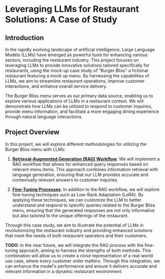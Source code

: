 # Leveraging LLMs for Restaurant Solutions: A Case of Study

## Introduction

In the rapidly evolving landscape of artificial intelligence, Large Language Models (LLMs) have emerged as powerful tools for enhancing various sectors, including the restaurant industry. This project focuses on leveraging LLMs to provide innovative solutions tailored specifically for restaurants, using the mock-up case study of "Burger Bliss" a fictional restaurant featuring a mock up menu. By harnessing the capabilities of LLMs, we aim to streamline restaurant operations, improve customer interactions, and enhance overall service delivery.

The Burger Bliss menu serves as our primary data source, enabling us to explore various applications of LLMs in a restaurant context. We will demonstrate how LLMs can be utilized to respond to customer inquiries, provide menu information, and facilitate a more engaging dining experience through natural language interactions.

## Project Overview

In this project, we will explore different methodologies for utilizing the Burger Bliss menu with LLMs:

1. [**Retrieval-Augmented Generation (RAG) Workflow**](https://github.com/rodgdutra/LLMs_for_restaurant_case/blob/main/restaurant_rag.ipynb): We will implement a RAG workflow that allows for enhanced query responses based on relevant menu items. This approach combines information retrieval with language generation, ensuring that our LLM provides accurate and contextually relevant answers to customer inquiries.

2. [**Fine-Tuning Processes**](https://github.com/rodgdutra/LLMs_for_restaurant_case/blob/main/restaurant_finetune.ipynb): In addition to the RAG workflow, we will explore fine-tuning techniques such as Low-Rank Adaptation (LoRA). By applying these techniques, we can customize the LLM to better understand and respond to specific queries related to the Burger Bliss menu, ensuring that the generated responses are not only informative but also tailored to the unique offerings of the restaurant.

Through this case study, we aim to illustrate the potential of LLMs in revolutionizing the restaurant industry and providing enhanced solutions that meet the needs of both restaurant operators and their customers.

**TODO**: In the near future, we will integrate the RAG process with the fine-tuning approach, aiming to harness the strengths of both methods. This combination will allow us to create a close representation of a real-world use case, where every customer order matters. Through this integration, we can enhance the model's performance and ensure it delivers accurate and relevant information in a dynamic restaurant environment.

